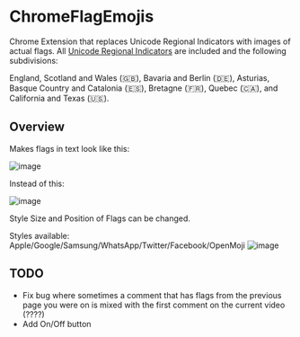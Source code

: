 # ChromeFlagEmojis

Chrome Extension that replaces Unicode Regional Indicators with images of actual flags. All [Unicode Regional Indicators](https://en.wikipedia.org/wiki/Regional_indicator_symbol?) are included and the following subdivisions:

England, Scotland and Wales (🇬🇧), Bavaria and Berlin (🇩🇪), Asturias, Basque Country and Catalonia (🇪🇸), Bretagne (🇫🇷), Quebec (🇨🇦), and California and Texas (🇺🇸).

## Overview

Makes flags in text look like this:

![image](https://github.com/Brxnni/ChromeFlagEmojis/assets/72916383/5faa91de-edc3-4a45-a6dd-a0cb45376f24)

Instead of this:

![image](https://github.com/Brxnni/ChromeFlagEmojis/assets/72916383/750ec6fa-377c-4922-b38a-ca71ee6a7b28)

Style Size and Position of Flags can be changed.

Styles available: Apple/Google/Samsung/WhatsApp/Twitter/Facebook/OpenMoji
![image](https://github.com/Brxnni/ChromeFlagEmojis/assets/72916383/c61de214-4209-46df-9327-951bcf60f147)

## TODO

* Fix bug where sometimes a comment that has flags from the previous page you were on is mixed with the first comment on the current video (????)
* Add On/Off button
